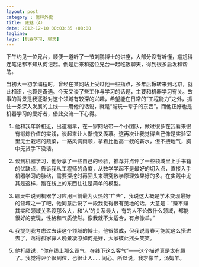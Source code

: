```yaml
---
layout: post
category : 儒林外史
title: 祛魅（4）
date: 2012-12-10 00:03:35 +08:00
tagline:
tags: [机器学习, 聊天]
---
```



下午约见一位兄台，顺便一道听了一节刘鹏博士的讲座，大部分没有听懂，尴尬得连笔记都不知从何记起。倒是后来和这位兄台一起吃饭聊天，得到很多启发和帮助。

当初大一初学编程时，曾经在某网站上受过他一些指点，多年后辗转来到北京，就此相识，也算是奇遇。今天又谈了些工作与学习的话题，主要和机器学习有关。故事的背景是我逐渐对这个领域有较深的兴趣，希望能在日常的“工程能力”之外，抓住一条深入发展的主线——用他的话说，就是“能玩一辈子的东西”。而他正好也是机器学习的爱好者，借此交流一下心得。

1. 他和我年龄相近，出道稍早，在一家网站带一个小团队，做过很多在我看来很有锻炼价值的实践，谈起来让人惭愧又羡慕。这再次让我觉得自己像是实验室里无土栽培的蔬菜，一路风调雨顺，拿着比他高一截的薪水，但不接地气，胸中无货手下没活。

2. 谈到机器学习，他分享了一些自己的经验，推荐并点评了一些领域里上手书籍的优缺点，告诉我从工程师的角度，从数学学起不是最好的切入点，直接入手机器学习的脉络，需要深挖时再回头来研究数学原理效果好的多。在实践中尤其是这样，跑在线上的东西往往是简单的模型。

3. 聊天中说到机器学习应用目前最为火热的“广告”，我说这大概是学术变现最好的领域之一了吧，他同意后说了一段我觉得很有见地的话，大意是：“赚不赚其实和领域关系没那么大，和‘人’的关系最大，有的人不论做什么领域，都能很好的变现，性格和气质使然。像我就不太适合，有点像羊。”

4. 我提到我考虑过去读这个领域的博士，他很赞成，但我说青春可能就这么搭进去了，落得孤家寡人晚景凄凉如何是好，大家彼此摇头笑笑。

5. 他打趣说，“你在线上那么霸气，在线下这么客气”——这个描述真是太有趣了。我觉得评价很到位，也很让人……闹心。所以说，我才像羊，汤姆羊。

